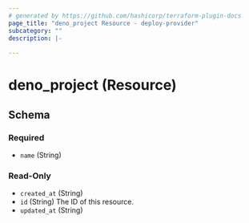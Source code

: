 ```yaml
---
# generated by https://github.com/hashicorp/terraform-plugin-docs
page_title: "deno_project Resource - deploy-provider"
subcategory: ""
description: |-
  
---
```


# deno_project (Resource)





<!-- schema generated by tfplugindocs -->
## Schema

### Required

- `name` (String)

### Read-Only

- `created_at` (String)
- `id` (String) The ID of this resource.
- `updated_at` (String)
